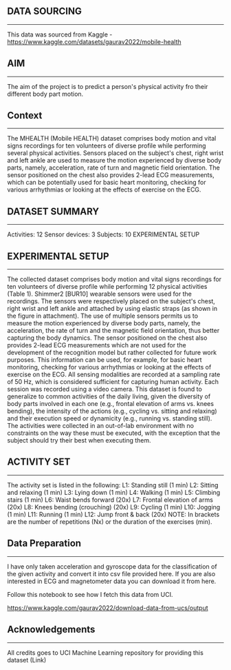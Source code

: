 ## DATA SOURCING
----------------------------------------------

This data was sourced from Kaggle - https://www.kaggle.com/datasets/gaurav2022/mobile-health


## AIM 
-----------------------------------
The aim of the project is to predict a person's physical activity fro their different body part motion.

## Context
-------------------------------------------------
The MHEALTH (Mobile HEALTH) dataset comprises body motion and vital signs recordings for ten volunteers of diverse profile while performing several physical activities. Sensors placed on the subject's chest, right wrist and left ankle are used to measure the motion experienced by diverse body parts, namely, acceleration, rate of turn and magnetic field orientation. The sensor positioned on the chest also provides 2-lead ECG measurements, which can be potentially used for basic heart monitoring, checking for various arrhythmias or looking at the effects of exercise on the ECG.

##  DATASET SUMMARY
-----------------------------------
Activities: 12
Sensor devices: 3
Subjects: 10
EXPERIMENTAL SETUP

## EXPERIMENTAL SETUP
-------------------------------------------
The collected dataset comprises body motion and vital signs recordings for ten volunteers of diverse profile while performing 12 physical activities (Table 1). Shimmer2 [BUR10] wearable sensors were used for the recordings. The sensors were respectively placed on the subject's chest, right wrist and left ankle and attached by using elastic straps (as shown in the figure in attachment). The use of multiple sensors permits us to measure the motion experienced by diverse body parts, namely, the acceleration, the rate of turn and the magnetic field orientation, thus better capturing the body dynamics. The sensor positioned on the chest also provides 2-lead ECG measurements which are not used for the development of the recognition model but rather collected for future work purposes. This information can be used, for example, for basic heart monitoring, checking for various arrhythmias or looking at the effects of exercise on the ECG. All sensing modalities are recorded at a sampling rate of 50 Hz, which is considered sufficient for capturing human activity. Each session was recorded using a video camera. This dataset is found to generalize to common activities of the daily living, given the diversity of body parts involved in each one (e.g., frontal elevation of arms vs. knees bending), the intensity of the actions (e.g., cycling vs. sitting and relaxing) and their execution speed or dynamicity (e.g., running vs. standing still). The activities were collected in an out-of-lab environment with no constraints on the way these must be executed, with the exception that the subject should try their best when executing them.

## ACTIVITY SET
------------------------------------------------
The activity set is listed in the following:
L1: Standing still (1 min)
L2: Sitting and relaxing (1 min)
L3: Lying down (1 min)
L4: Walking (1 min)
L5: Climbing stairs (1 min)
L6: Waist bends forward (20x)
L7: Frontal elevation of arms (20x)
L8: Knees bending (crouching) (20x)
L9: Cycling (1 min)
L10: Jogging (1 min)
L11: Running (1 min)
L12: Jump front & back (20x)
NOTE: In brackets are the number of repetitions (Nx) or the duration of the exercises (min).

## Data Preparation
------------------------------------------
I have only taken acceleration and gyroscope data for the classification of the given activity and convert it into csv file provided here. If you are also interested in ECG and magnetometer data you can download it from here.

Follow this notebook to see how I fetch this data from UCI.

https://www.kaggle.com/gaurav2022/download-data-from-ucs/output
## Acknowledgements
----------------------------------------------
All credits goes to UCI Machine Learning repository for providing this dataset (Link)
